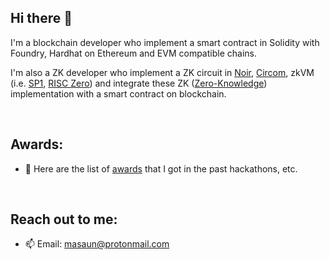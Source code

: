 ## Hi there 👋

I'm a blockchain developer who implement a smart contract in Solidity with Foundry, Hardhat on Ethereum and EVM compatible chains.

I'm also a ZK developer who implement a ZK circuit in [Noir](https://noir-lang.org/), [Circom](https://iden3.io/circom), zkVM (i.e. [SP1](https://docs.succinct.xyz/docs/sp1/introduction), [RISC Zero](https://risczero.com/)) and integrate these ZK ([Zero-Knowledge](https://chain.link/education/zero-knowledge-proof-zkp)) implementation with a smart contract on blockchain. 

<br>

## Awards:

- 🥇 Here are the list of [awards](https://github.com/masaun/awards/blob/main/README.md) that I got in the past hackathons, etc.

<br>

## Reach out to me:

- 📫 Email: masaun@protonmail.com

<!--
**masaun/masaun** is a ✨ _special_ ✨ repository because its `README.md` (this file) appears on your GitHub profile.

Here are some ideas to get you started:

- 🔭 I’m currently working on ...
- 🌱 I’m currently learning ...
- 👯 I’m looking to collaborate on ...
- 🤔 I’m looking for help with ...
- 💬 Ask me about ...
- 📫 How to reach me: ...
- 😄 Pronouns: ...
- ⚡ Fun fact: ...
-->
